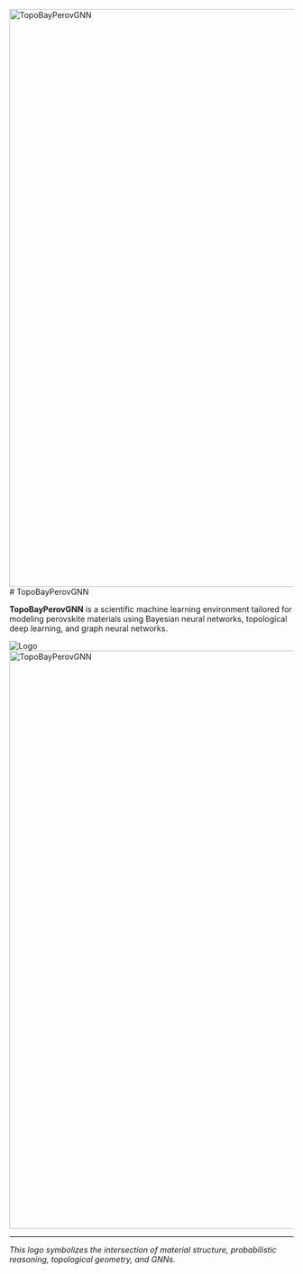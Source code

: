 <img width="1024" height="1024" alt="TopoBayPerovGNN" src="https://github.com/user-attachments/assets/66422f44-a646-457f-a455-d7f67e473ff7" /># TopoBayPerovGNN

**TopoBayPerovGNN** is a scientific machine learning environment tailored for modeling perovskite materials using Bayesian neural networks, topological deep learning, and graph neural networks.

![Logo](TopoBayPerovGNN.png)<img width="1024" height="1024" alt="TopoBayPerovGNN" src="https://github.com/user-attachments/assets/a625173f-1613-4b52-b9f8-1baef1456069" />


---
*This logo symbolizes the intersection of material structure, probabilistic reasoning, topological geometry, and GNNs.*

